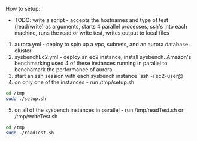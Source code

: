 How to setup:
- TODO: write a script - accepts the hostnames and type of test (read/write) as arguments, starts 4 parallel processes, ssh's into each machine, runs the read or write test, writes output to local files

1. aurora.yml - deploy to spin up a vpc, subnets, and an aurora database cluster
2. sysbenchEc2.yml - deploy an ec2 instance, install sysbench.  Amazon's benchmarking used 4 of these instances running in parallel to benchamark the performance of aurora
3. start an ssh session with each sysbench instance
`ssh -i <path-to-private-key> ec2-user@<ec2-instance-ip-address>
4. on only one of the instances - run /tmp/setup.sh
```bash
cd /tmp
sudo ./setup.sh
```
5. on all of the sysbench instances in parallel - run /tmp/readTest.sh or /tmp/writeTest.sh
```bash
cd /tmp
sudo ./readTest.sh
```
